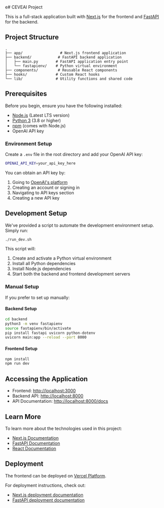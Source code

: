 e# CEVEAI Project

This is a full-stack application built with [Next.js](https://nextjs.org) for the frontend and [FastAPI](https://fastapi.tiangolo.com/) for the backend.

## Project Structure

```
.
├── app/                 # Next.js frontend application
├── backend/            # FastAPI backend application
│   ├── main.py        # FastAPI application entry point
│   └── fastapienv/    # Python virtual environment
├── components/         # Reusable React components
├── hooks/             # Custom React hooks
└── lib/               # Utility functions and shared code
```

## Prerequisites

Before you begin, ensure you have the following installed:
- [Node.js](https://nodejs.org/) (Latest LTS version)
- [Python 3](https://www.python.org/) (3.8 or higher)
- [npm](https://www.npmjs.com/) (comes with Node.js)
- OpenAI API key

### Environment Setup

Create a `.env` file in the root directory and add your OpenAI API key:

```bash
OPENAI_API_KEY=your_api_key_here
```

You can obtain an API key by:
1. Going to [OpenAI's platform](https://platform.openai.com/)
2. Creating an account or signing in
3. Navigating to API keys section
4. Creating a new API key

## Development Setup

We've provided a script to automate the development environment setup. Simply run:

```bash
./run_dev.sh
```

This script will:
1. Create and activate a Python virtual environment
2. Install all Python dependencies
3. Install Node.js dependencies
4. Start both the backend and frontend development servers

### Manual Setup

If you prefer to set up manually:

#### Backend Setup
```bash
cd backend
python3 -m venv fastapienv
source fastapienv/bin/activate
pip install fastapi uvicorn python-dotenv
uvicorn main:app --reload --port 8000
```

#### Frontend Setup
```bash
npm install
npm run dev
```

## Accessing the Application

- Frontend: [http://localhost:3000](http://localhost:3000)
- Backend API: [http://localhost:8000](http://localhost:8000)
- API Documentation: [http://localhost:8000/docs](http://localhost:8000/docs)

## Learn More

To learn more about the technologies used in this project:

- [Next.js Documentation](https://nextjs.org/docs)
- [FastAPI Documentation](https://fastapi.tiangolo.com/)
- [React Documentation](https://react.dev/)

## Deployment

The frontend can be deployed on [Vercel Platform](https://vercel.com/new?utm_medium=default-template&filter=next.js&utm_source=create-next-app&utm_campaign=create-next-app-readme).

For deployment instructions, check out:
- [Next.js deployment documentation](https://nextjs.org/docs/app/building-your-application/deploying)
- [FastAPI deployment documentation](https://fastapi.tiangolo.com/deployment/)
